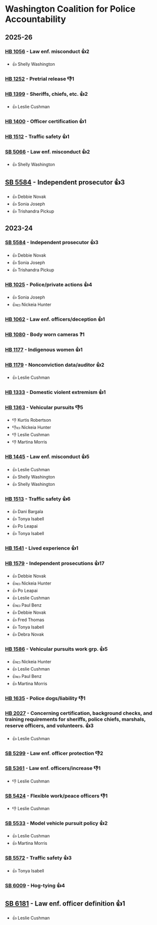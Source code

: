 # Washington Coalition for Police Accountability
## 2025-26

### [HB 1056](/bill/2025-26/hb/1056/) - Law enf. misconduct 👍2  
* 👍 Shelly Washington

### [HB 1252](/bill/2025-26/hb/1252/) - Pretrial release  👎1 

### [HB 1399](/bill/2025-26/hb/1399/) - Sheriffs, chiefs, etc. 👍2  
* 👍 Leslie Cushman

### [HB 1400](/bill/2025-26/hb/1400/) - Officer certification 👍1  

### [HB 1512](/bill/2025-26/hb/1512/) - Traffic safety 👍1  

### [SB 5066](/bill/2025-26/sb/5066/) - Law enf. misconduct 👍2  
* 👍 Shelly Washington

## [SB 5584](/bill/2025-26/sb/5584/) - Independent prosecutor 👍3  
* 👍 Debbie Novak
* 👍 Sonia Joseph
* 👍 Trishandra Pickup

## 2023-24

### [SB 5584](/bill/2023-24/sb/5584/) - Independent prosecutor 👍3  
* 👍 Debbie Novak
* 👍 Sonia Joseph
* 👍 Trishandra Pickup

### [HB 1025](/bill/2023-24/hb/1025/) - Police/private actions 👍4  
* 👍 Sonia Joseph
* 👍💵 Nickeia Hunter

### [HB 1062](/bill/2023-24/hb/1062/) - Law enf. officers/deception 👍1  

### [HB 1080](/bill/2023-24/hb/1080/) - Body worn cameras   ❓1

### [HB 1177](/bill/2023-24/hb/1177/) - Indigenous women 👍1  

### [HB 1179](/bill/2023-24/hb/1179/) - Nonconviction data/auditor 👍2  
* 👍 Leslie Cushman

### [HB 1333](/bill/2023-24/hb/1333/) - Domestic violent extremism 👍1  

### [HB 1363](/bill/2023-24/hb/1363/) - Vehicular pursuits  👎5 
* 👎 Kurtis Robertson
* 👎💵 Nickeia Hunter
* 👎 Leslie Cushman
* 👎 Martina Morris

### [HB 1445](/bill/2023-24/hb/1445/) - Law enf. misconduct 👍5  
* 👍 Leslie Cushman
* 👍 Shelly Washington
* 👍 Shelly Washington

### [HB 1513](/bill/2023-24/hb/1513/) - Traffic safety 👍6  
* 👍 Dani Bargala
* 👍 Tonya Isabell
* 👍 Po Leapai
* 👍 Tonya Isabell

### [HB 1541](/bill/2023-24/hb/1541/) - Lived experience 👍1  

### [HB 1579](/bill/2023-24/hb/1579/) - Independent prosecutions 👍17  
* 👍 Debbie Novak
* 👍💵 Nickeia Hunter
* 👍 Po Leapai
* 👍 Leslie Cushman
* 👍💵 Paul Benz
* 👍 Debbie Novak
* 👍 Fred Thomas
* 👍 Tonya Isabell
* 👍 Debra Novak

### [HB 1586](/bill/2023-24/hb/1586/) - Vehicular pursuits work grp. 👍5  
* 👍💵 Nickeia Hunter
* 👍 Leslie Cushman
* 👍💵 Paul Benz
* 👍 Martina Morris

### [HB 1635](/bill/2023-24/hb/1635/) - Police dogs/liability  👎1 

### [HB 2027](/bill/2023-24/hb/2027/) - Concerning certification, background checks, and training requirements for sheriffs, police chiefs, marshals, reserve officers, and volunteers. 👍3  
* 👍 Leslie Cushman

### [SB 5299](/bill/2023-24/sb/5299/) - Law enf. officer protection  👎2 

### [SB 5361](/bill/2023-24/sb/5361/) - Law enf. officers/increase  👎1 
* 👎 Leslie Cushman

### [SB 5424](/bill/2023-24/sb/5424/) - Flexible work/peace officers  👎1 
* 👎 Leslie Cushman

### [SB 5533](/bill/2023-24/sb/5533/) - Model vehicle pursuit policy 👍2  
* 👍 Leslie Cushman
* 👍 Martina Morris

### [SB 5572](/bill/2023-24/sb/5572/) - Traffic safety 👍3  
* 👍 Tonya Isabell

### [SB 6009](/bill/2023-24/sb/6009/) - Hog-tying 👍4  

## [SB 6181](/bill/2023-24/sb/6181/) - Law enf. officer definition 👍1  
* 👍 Leslie Cushman
